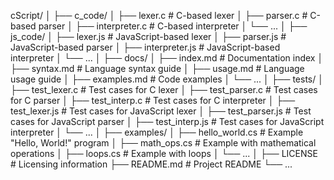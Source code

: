 cScript/
│
├── c_code/
│   ├── lexer.c          # C-based lexer
│   ├── parser.c         # C-based parser
│   ├── interpreter.c    # C-based interpreter
│   └── ...
│
├── js_code/
│   ├── lexer.js         # JavaScript-based lexer
│   ├── parser.js        # JavaScript-based parser
│   ├── interpreter.js   # JavaScript-based interpreter
│   └── ...
│
├── docs/
│   ├── index.md         # Documentation index
│   ├── syntax.md        # Language syntax guide
│   ├── usage.md         # Language usage guide
│   ├── examples.md      # Code examples
│   └── ...
│
├── tests/
│   ├── test_lexer.c     # Test cases for C lexer
│   ├── test_parser.c    # Test cases for C parser
│   ├── test_interp.c    # Test cases for C interpreter
│   ├── test_lexer.js    # Test cases for JavaScript lexer
│   ├── test_parser.js   # Test cases for JavaScript parser
│   ├── test_interp.js   # Test cases for JavaScript interpreter
│   └── ...
│
├── examples/
│   ├── hello_world.cs   # Example "Hello, World!" program
│   ├── math_ops.cs      # Example with mathematical operations
│   ├── loops.cs         # Example with loops
│   └── ...
│
├── LICENSE              # Licensing information
├── README.md            # Project README
└── ...